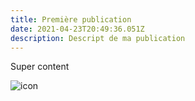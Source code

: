```yaml
---
title: Première publication
date: 2021-04-23T20:49:36.051Z
description: Descript de ma publication
---
```

Super content

![icon](/img/user.svg "Mon icon")